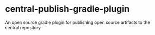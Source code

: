 central-publish-gradle-plugin
=============================

An open source gradle plugin for publishing open source artifacts to the central repository
